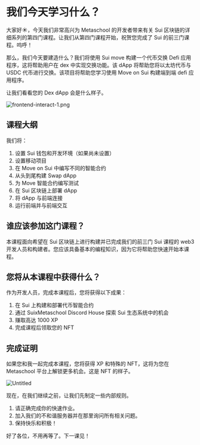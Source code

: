 # 我们今天学习什么？

大家好☀️，今天我们非常高兴为 Metaschool 的开发者带来有关 Sui 区块链的详细系列的第四门课程。让我们从第四门课程开始，祝贺您完成了 Sui 的前三门课程。呜呼！

那么，我们今天要建造什么？我们将使用 Sui move 构建一个代币交换 Defi 应用程序，这将帮助用户在 dex 中实现交换功能。该 dApp 将帮助您将以太坊代币与 USDC 代币进行交换。该项目将帮助您学习使用 Move on Sui 构建端到端 defi 应用程序。

让我们看看您的 Dex dApp 会是什么样子。

![frontend-interact-1.png](https://github.com/0xmetaschool/Learning-Projects/blob/ba2ce8dea0997931621928704f03f1a8483ecc0d/Build%20the%20Token%20Dex%20DApp/1.%20Getting%20Started/assets/frontend-interact-1.png?raw=true)

##  课程大纲

 我们将：

1. 设置 Sui 钱包和开发环境（如果尚未设置）
2. 设置移动项目
3. 在 Move on Sui 中编写不同的智能合约
4. 从头到尾构建 Swap dApp
5. 为 Move 智能合约编写测试
6. 在 Sui 区块链上部署 dApp
7. 将 dApp 与前端连接
8. 运行前端并与前端交互

## 谁应该参加这门课程？

本课程面向希望在 Sui 区块链上进行构建并已完成我们的前三门 Sui 课程的 web3 开发人员和构建者。您应该具备基本的编程知识，因为它将帮助您快速开始本课程。

## 您将从本课程中获得什么？

作为开发人员，完成本课程后，您将获得以下成果：

1. 在 Sui 上构建和部署代币智能合约
2. 通过 SuixMetaschool Discord House 探索 Sui 生态系统中的机会
3. 赚取高达 1000 XP
4. 完成课程后领取您的 NFT

##  完成证明

如果您和我一起完成本课程，您将获得 XP 和特殊的 NFT，这将为您在 Metaschool 平台上解锁更多机会。这是 NFT 的样子。

![Untitled](https://github.com/0xmetaschool/Learning-Projects/blob/main/assests_for_all/assets_for_sui_c1/What%20Are%20We%20Learning%20Today%3F/image.gif?raw=true)

现在，在我们继续之前，让我们先制定一些内部规则。

1. 请正确完成你的快速作业。
2. 加入我们的不和谐服务器并在那里询问所有相关问题。
3. 保持快乐和积极！

好了各位，不用再等了。下一课见！

[
  ](https://metaschool.so/courses/build-token-swapp-dapp-sui-blockchain-move-language/lesson/b7cd039c-34d1-43dd-b0f8-fbed2759cbd0?learningPath=)